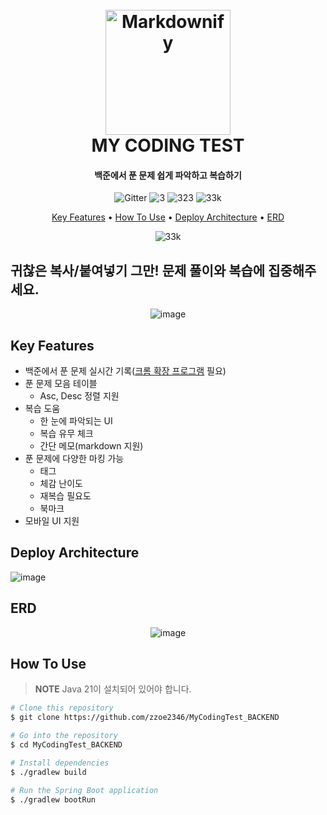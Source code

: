 
<h1 align="center">
  <br>
  <a href="http://www.amitmerchant.com/electron-markdownify"><img src="https://github.com/user-attachments/assets/2cfa5d66-5018-49d2-bcc5-6c7ae81a0a6f" alt="Markdownify" width="200"></a>
  <br>
  MY CODING TEST
  <br>
</h1>

<h4 align="center">백준에서 푼 문제 쉽게 파악하고 복습하기</h4>

<p align="center">
     <img src="https://img.shields.io/badge/java-%23ED8B00.svg?style=for-the-badge&logo=openjdk&logoColor=white"
         alt="Gitter">
     <img src="https://img.shields.io/badge/spring-%236DB33F.svg?style=for-the-badge&logo=spring&logoColor=white"
         alt="3">
     <img src="https://img.shields.io/badge/mysql-4479A1.svg?style=for-the-badge&logo=mysql&logoColor=white"
         alt="323">
     <img src="https://img.shields.io/badge/AWS-%23FF9900.svg?style=for-the-badge&logo=amazon-aws&logoColor=white"
         alt="33k">
</p>

<p align="center">
  <a href="#key-features">Key Features</a> •
  <a href="#how-to-use">How To Use</a> •
  <a href="#deploy-architecture">Deploy Architecture</a> •
  <a href="#ERD">ERD</a>
</p>
<p align="center">
  <img src="https://github.com/user-attachments/assets/8b1b513b-3bfa-4f61-82d1-36c298ae60a5"
         alt="33k">
</p>

## 귀찮은 복사/붙여넣기 그만! 문제 풀이와 복습에 집중해주세요.
<p align="center">
  <img src="https://github.com/user-attachments/assets/988566c4-cd75-41c8-bbe6-096cea20fb8b" alt="image">
</p>


## Key Features
- 백준에서 푼 문제 실시간 기록([크롬 확장 프로그램](https://chromewebstore.google.com/detail/my-coding-test-connector/ekmnmpgdcpflanopjcopleffealdeifj) 필요)
- 푼 문제 모음 테이블
  - Asc, Desc 정렬 지원
- 복습 도움  
  - 한 눈에 파악되는 UI
  - 복습 유무 체크
  - 간단 메모(markdown 지원)
- 푼 문제에 다양한 마킹 가능
  - 태그
  - 체감 난이도
  - 재복습 필요도
  - 북마크
- 모바일 UI 지원
    
## Deploy Architecture
![image](https://github.com/user-attachments/assets/49960a4f-a6f9-42a3-8bba-41fb015b90cb)

## ERD
<p align="center">
  <img src="https://github.com/user-attachments/assets/1890c58b-fbc7-4cd3-921f-fddd8ee6a380" alt="image">
</p>

## How To Use

> **NOTE** Java 21이 설치되어 있어야 합니다.

```zsh
# Clone this repository
$ git clone https://github.com/zzoe2346/MyCodingTest_BACKEND

# Go into the repository
$ cd MyCodingTest_BACKEND

# Install dependencies
$ ./gradlew build

# Run the Spring Boot application
$ ./gradlew bootRun
```



